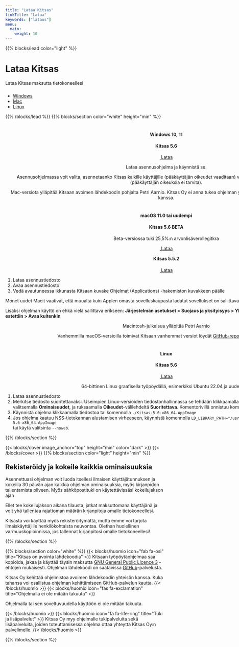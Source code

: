 ```yaml
---
title: "Lataa Kitsas"
linkTitle: "Lataa"
keywords: ["lataus"]
menu:
  main:
    weight: 10
---
```


{{% blocks/lead color="light" %}}

# Lataa Kitsas

Lataa Kitsas maksutta tietokoneellesi

<ul class="nav nav-pills mb-3 text-white" id="pills-tab" role="tablist" style="margin-top:3ex; justify-content: center;" >
  <li class="nav-item">
    <a class="nav-link" id="pills-win-tab" data-toggle="pill" href="#pills-win" role="tab" aria-controls="pills-home" aria-selected="true"><span class="fab fa-windows"></span> Windows</a>
  </li>
  <li class="nav-item">
    <a class="nav-link" id="pills-mac-tab" data-toggle="pill" href="#pills-mac" role="tab" aria-controls="pills-profile" aria-selected="false"><span class="fab fa-apple"></span> Mac</a>
  </li>
  <li class="nav-item">
    <a class="nav-link" id="pills-linux-tab" data-toggle="pill" href="#pills-linux" role="tab" aria-controls="pills-contact" aria-selected="false"><span class="fab fa-linux"></span> Linux</a>
  </li>
</ul>

{{% /blocks/lead %}}
{{% blocks/section color="white" height="min" %}}
<div style="justify-content:center; text-align:center; margin: 0px; width: 200% !important;">
  <div  id="pills-tabContent" class="tab-content">
    <div class="tab-pane fade" id="pills-win" role="tabpanel" aria-labelledby="pills-home-tab" style="text-align: center;">    
      <div class="container">
        <h1><i class="fab fa-windows"></i></h1>
        <h4>Windows 10, 11</h4>      
        <h4 class="variaatio" style="margin-top: 2ex;">Kitsas 5.6</h4>
        <p>
          <a href="https://github.com/artoh/kitupiikki/releases/download/v5.6/kitsas-5.6-asennus.exe" class="btn btn-lg btn-primary latausnappi">
            <span class="fa fa-download"></span>&nbsp;Lataa</a>
        </p>            
        <p style="margin-top: 1ex;">Lataa asennusohjelma ja käynnistä se. </p>
        <p>Asennusohjelmassa voit valita, asennetaanko Kitsas kaikille käyttäjille (pääkäyttäjän oikeudet vaaditaan) vai pelkästään yksittäiselle käyttäjälle (pääkäyttäjän oikeuksia ei tarvita).</p>
      </div>
    </div>
    <div class="tab-pane fade" id="pills-mac" role="tabpanel" aria-labelledby="pills-profile-tab" style="text-align: center;">      
      <div class="container">        
        <div class="macloota">Mac-versiota ylläpitää Kitsaan avoimen lähdekoodin pohjalta Petri Aarnio. Kitsas Oy ei anna tukea ohjelman yhteensopivuudesta Mac-tietokoneiden kanssa.</div>
        <h1><i class="fab fa-apple"></i></h1>
        <h4>macOS 11.0 tai uudempi</h4>        
        <h4 class="variaatio" style="margin-top: 2ex;">Kitsas 5.6 BETA</h4>
        <p>Beta-versiossa tuki 25,5%:n arvonlisäverollegitkra</p>
        <p>
          <a href="https://github.com/artoh/kitupiikki/releases/download/v5.6-beta/Kitsas-5.6-beta-x86_64.AppImage" class="btn btn-lg btn-primary latausnappi">
            <span class="fa fa-download"></span>&nbsp;Lataa</a>
        </p>
        <h4 class="variaatio" style="margin-top: 2ex;">Kitsas 5.5.2</h4>
        <p>
          <a href="https://github.com/petriaarnio/kitupiikki/releases/download/mac-v5.5.2/Kitsas-5.5.2.dmg" class="btn btn-lg btn-primary latausnappi">
            <span class="fa fa-download"></span>&nbsp;Lataa</a>
        </p>          
        <ol style="text-align: left;">
          <li>Lataa asennustiedosto</li>
          <li>Avaa asennustiedosto</li>
          <li>Vedä avautuneessa ikkunasta Kitsaan kuvake Ohjelmat (Applications) -hakemiston kuvakkeen päälle</li>
        </ol>
        <p align="left">Monet uudet Macit vaativat, että muualta kuin Applen omasta sovelluskaupasta ladatut sovellukset on sallittava erikseen, katso ohje <a href="https://support.apple.com/fi-fi/HT202491">Macin tukisivustolta</a>.</p>
        <p align="left">Lisäksi ohjelman käyttö on ehkä vielä sallittava erikseen: <b>Järjestelmän asetukset > Suojaus ja yksityisyys > Yleinen: Apin "Kitsas" käynnistäminen estettiin > Avaa kuitenkin</b><br/>
        </p>
        <p>Macintosh-julkaisua ylläpitää Petri Aarnio</p>  
        <p>Vanhemmilla macOS-versioilla toimivat Kitsaan vanhemmat versiot löydät <a href="https://github.com/petriaarnio/kitupiikki/releases">GitHub-reposition julkaisuista</a></p>          
      </div>
    </div>
    <div class="tab-pane fade" id="pills-linux" role="tabpanel" aria-labelledby="pills-contact-tab" style="text-align: center;">
      <div class="container">     
        <h1><i class="fab fa-linux"></i></h1>
        <h4>Linux</h4>
        <h4 class="variaatio" style="margin-top: 2ex;">Kitsas 5.6</h4>
        <p>
          <a href="https://github.com/artoh/kitupiikki/releases/download/v5.6/Kitsas-5.6-x86_64.AppImage" class="btn btn-lg btn-primary">
            <span class="fa fa-download"></span>&nbsp;Lataa</a>
        </p>           
        64-bittinen Linux graafisella työpöydällä, esimerkiksi Ubuntu 22.04 ja uudemmat       
        <ol style="text-align: left;">
          <li>Lataa asennustiedosto</li>
          <li>Merkitse tiedosto suoritettavaksi. Useimpien Linux-versioiden tiedostonhallinnassa se tehdään klikkaamalla tiedostoa hiiren oikealla napilla ja valitsemalla <b>Ominaisuudet</b>, ja ruksaamalla <b>Oikeudet</b>-välilehdeltä <b>Suoritettava</b>. Komentorivillä onnistuu komennolla <code>chmod u+x Kitsas*.AppImage</code></li>
          <li>Käynnistä ohjelma klikkaamalla tiedostoa tai komennolla <code>./Kitsas-5.6-x86_64.AppImage</code></li>
          <li>Jos ohjelma kaatuu NSS-tietokannan alustamisen virheeseen, käynnistä komennolla <code>LD_LIBRARY_PATH="/usr/lib/x86_64-linux-gnu/nss" ./Kitsas-5.6-x86_64.AppImage</code><br/> tai käytä valitsinta <code>--noweb</code>.          
</li>          
        </ol>    
      </div>      
    </div>
  </div>
</div>
{{% /blocks/section %}}

{{< blocks/cover  image_anchor="top" height="min" color="dark" >}}
{{< /blocks/cover >}}
{{% blocks/section color="light" height="min" %}}
<div class="container">
<h2 style="margin-top: 2ex;">Rekisteröidy ja kokeile kaikkia ominaisuuksia</h2>

Asennettuasi ohjelman voit luoda itsellesi ilmaisen käyttäjätunnuksen ja kokeilla 30 päivän ajan kaikkia ohjelman ominaisuuksia, myös kirjanpidon tallentamista pilveen. Myös sähköpostituki on käytettävissäsi kokeilujakson ajan

Ellet tee kokeilujakson aikana tilausta, jatkat maksuttomana käyttäjänä ja voit yhä tallentaa rajattoman määrän kirjanpitoja omalle tietokoneellesi.

Kitsasta voi käyttää myös rekisteröitymättä, mutta emme voi tarjota ilmaiskäyttäjille henkilökohtaista neuvontaa. Olethan huolellinen varmuuskopioinnissa, jos tallennat kirjanpitosi omalle tietokoneellesi!
</div>
{{% /blocks/section %}}

{{% blocks/section color="white" %}}
{{< blocks/huomio icon="fab fa-osi" title="Kitsas on avointa lähdekoodia" >}}
Kitsaan työpöytäohjelmaa saa kopioida, jakaa ja käyttää täysin maksutta [GNU General Public Licence 3](https://ohjeet.kitsas.fi/lisenssi/) -ehtojen mukaisesti. Ohjelman lähdekoodi on saatavissa [GitHub](https://github.com/artoh/kitupiikki)-palvelusta.

Kitsas Oy kehittää ohjelmistoa avoimen lähdekoodin yhteisön kanssa. Kuka tahansa voi osallistua ohjelman kehittämiseen GitHub-palvelun kautta.
{{< /blocks/huomio >}}
{{< blocks/huomio icon="fas fa-exclamation" title="Ohjelmalla ei ole mitään takuuta" >}}

Ohjelmalla tai sen soveltuvuudella käyttöön ei ole mitään takuuta.

{{< /blocks/huomio >}}
{{< blocks/huomio icon="fa fa-life-ring" title="Tuki ja lisäpalvelut" >}}
Kitsas Oy myy ohjelmalle tukipalveluita sekä lisäpalveluita, joiden toteuttamisessa ohjelma ottaa yhteyttä Kitsas Oy:n palvelimelle.
{{< /blocks/huomio >}}

{{% /blocks/section %}}

<script>
$(function(){
  if (navigator.appVersion.indexOf("Mac") != -1)
    $("#pills-mac-tab").tab("show")
  else if (navigator.appVersion.indexOf("Linux") != -1)
    $("#pills-linux-tab").tab("show")
  else
    $("#pills-win-tab").tab("show")

$("#pills-tab").tab()
})
</script>
